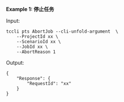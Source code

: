**Example 1: 停止任务**



Input: 

```
tccli pts AbortJob --cli-unfold-argument  \
    --ProjectId xx \
    --ScenarioId xx \
    --JobId xx \
    --AbortReason 1
```

Output: 
```
{
    "Response": {
        "RequestId": "xx"
    }
}
```


